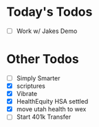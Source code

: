 # Today's Todos

- [ ] Work w/ Jakes Demo

# Other Todos

- [ ] Simply Smarter
- [x] scriptures
- [x] Vibrate
- [x] HealthEquity HSA settled
- [x] move utah health to wex
- [ ] Start 401k Transfer

